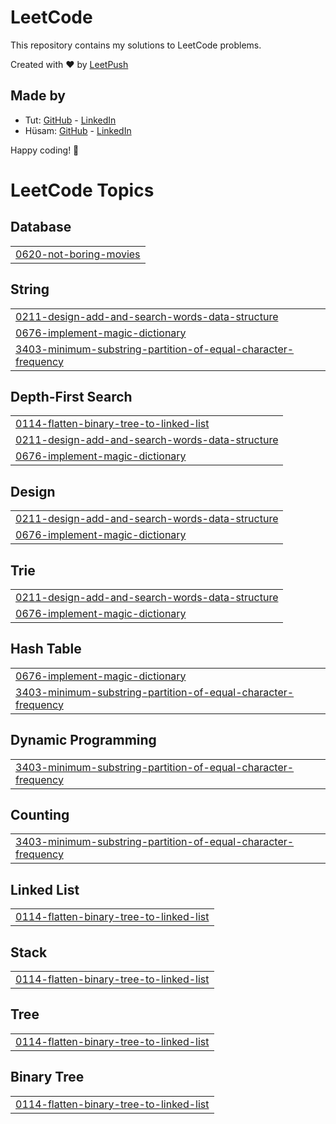 # LeetCode

This repository contains my solutions to LeetCode problems.

Created with :heart: by [LeetPush](https://github.com/husamahmud/LeetPush)

 ## Made by 
 - Tut: [GitHub](https://github.com/TutTrue) - [LinkedIn](https://www.linkedin.com/in/mahmoud-hamdy-8b6825245/)
 - Hüsam: [GitHub](https://github.com/husamahmud) - [LinkedIn](https://www.linkedin.com/in/husamahmud/)

 Happy coding! 🚀
<!---LeetCode Topics Start-->
# LeetCode Topics
## Database
|  |
| ------- |
| [0620-not-boring-movies](https://github.com/Prasath1603/LeetCode_Solutions/tree/master/0620-not-boring-movies) |
## String
|  |
| ------- |
| [0211-design-add-and-search-words-data-structure](https://github.com/Prasath1603/LeetCode_Solutions/tree/master/0211-design-add-and-search-words-data-structure) |
| [0676-implement-magic-dictionary](https://github.com/Prasath1603/LeetCode_Solutions/tree/master/0676-implement-magic-dictionary) |
| [3403-minimum-substring-partition-of-equal-character-frequency](https://github.com/Prasath1603/LeetCode_Solutions/tree/master/3403-minimum-substring-partition-of-equal-character-frequency) |
## Depth-First Search
|  |
| ------- |
| [0114-flatten-binary-tree-to-linked-list](https://github.com/Prasath1603/LeetCode_Solutions/tree/master/0114-flatten-binary-tree-to-linked-list) |
| [0211-design-add-and-search-words-data-structure](https://github.com/Prasath1603/LeetCode_Solutions/tree/master/0211-design-add-and-search-words-data-structure) |
| [0676-implement-magic-dictionary](https://github.com/Prasath1603/LeetCode_Solutions/tree/master/0676-implement-magic-dictionary) |
## Design
|  |
| ------- |
| [0211-design-add-and-search-words-data-structure](https://github.com/Prasath1603/LeetCode_Solutions/tree/master/0211-design-add-and-search-words-data-structure) |
| [0676-implement-magic-dictionary](https://github.com/Prasath1603/LeetCode_Solutions/tree/master/0676-implement-magic-dictionary) |
## Trie
|  |
| ------- |
| [0211-design-add-and-search-words-data-structure](https://github.com/Prasath1603/LeetCode_Solutions/tree/master/0211-design-add-and-search-words-data-structure) |
| [0676-implement-magic-dictionary](https://github.com/Prasath1603/LeetCode_Solutions/tree/master/0676-implement-magic-dictionary) |
## Hash Table
|  |
| ------- |
| [0676-implement-magic-dictionary](https://github.com/Prasath1603/LeetCode_Solutions/tree/master/0676-implement-magic-dictionary) |
| [3403-minimum-substring-partition-of-equal-character-frequency](https://github.com/Prasath1603/LeetCode_Solutions/tree/master/3403-minimum-substring-partition-of-equal-character-frequency) |
## Dynamic Programming
|  |
| ------- |
| [3403-minimum-substring-partition-of-equal-character-frequency](https://github.com/Prasath1603/LeetCode_Solutions/tree/master/3403-minimum-substring-partition-of-equal-character-frequency) |
## Counting
|  |
| ------- |
| [3403-minimum-substring-partition-of-equal-character-frequency](https://github.com/Prasath1603/LeetCode_Solutions/tree/master/3403-minimum-substring-partition-of-equal-character-frequency) |
## Linked List
|  |
| ------- |
| [0114-flatten-binary-tree-to-linked-list](https://github.com/Prasath1603/LeetCode_Solutions/tree/master/0114-flatten-binary-tree-to-linked-list) |
## Stack
|  |
| ------- |
| [0114-flatten-binary-tree-to-linked-list](https://github.com/Prasath1603/LeetCode_Solutions/tree/master/0114-flatten-binary-tree-to-linked-list) |
## Tree
|  |
| ------- |
| [0114-flatten-binary-tree-to-linked-list](https://github.com/Prasath1603/LeetCode_Solutions/tree/master/0114-flatten-binary-tree-to-linked-list) |
## Binary Tree
|  |
| ------- |
| [0114-flatten-binary-tree-to-linked-list](https://github.com/Prasath1603/LeetCode_Solutions/tree/master/0114-flatten-binary-tree-to-linked-list) |
<!---LeetCode Topics End-->